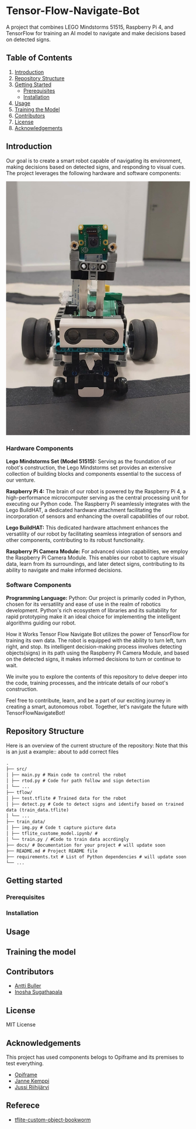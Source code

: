 # Tensor-Flow-Navigate-Bot
A project that combines LEGO Mindstorms 51515, Raspberry Pi 4, and TensorFlow for training an AI model to navigate and make decisions based on detected signs.

## Table of Contents
1. [Introduction](#introduction)
2. [Repository Structure](#repository-structure)
3. [Getting Started](#getting-started)
    - [Prerequisites](#prerequisites)
    - [Installation](#installation)
4. [Usage](#usage)
5. [Training the Model](#training-the-model)
6. [Contributors](#contributors)
7. [License](#license)
8. [Acknowledgements](#acknowledgements)

## Introduction

Our goal is to create a smart robot capable of navigating its environment, making decisions based on detected signs, and responding to visual cues. The project leverages the following hardware and software components:

![Basic setup of the robot](images/Robot.jpeg)

### Hardware Components
**Lego Mindstorms Set (Model 51515):** Serving as the foundation of our robot's construction, the Lego Mindstorms set provides an extensive collection of building blocks and components essential to the success of our venture.

**Raspberry Pi 4:** The brain of our robot is powered by the Raspberry Pi 4, a high-performance microcomputer serving as the central processing unit for executing our Python code. The Raspberry Pi seamlessly integrates with the Lego BuildHAT, a dedicated hardware attachment facilitating the incorporation of sensors and enhancing the overall capabilities of our robot.

**Lego BuildHAT:** This dedicated hardware attachment enhances the versatility of our robot by facilitating seamless integration of sensors and other components, contributing to its robust functionality.

**Raspberry Pi Camera Module:** For advanced vision capabilities, we employ the Raspberry Pi Camera Module. This enables our robot to capture visual data, learn from its surroundings, and later detect signs, contributing to its ability to navigate and make informed decisions.

### Software Components
**Programming Language:** Python: Our project is primarily coded in Python, chosen for its versatility and ease of use in the realm of robotics development. Python's rich ecosystem of libraries and its suitability for rapid prototyping make it an ideal choice for implementing the intelligent algorithms guiding our robot.

How it Works
Tensor Flow Navigate Bot utilizes the power of TensorFlow for training its own data. The robot is equipped with the ability to turn left, turn right, and stop. Its intelligent decision-making process involves detecting objects(signs) in its path using the Raspberry Pi Camera Module, and based on the detected signs, it makes informed decisions to turn or continue to wait.

We invite you to explore the contents of this repository to delve deeper into the code, training processes, and the intricate details of our robot's construction.

Feel free to contribute, learn, and be a part of our exciting journey in creating a smart, autonomous robot. Together, let's navigate the future with TensorFlowNavigateBot!



## Repository Structure

Here is an overview of the current structure of the repository: Note that this is an just a example:: about to add correct files

```
.
├── src/
│ ├── main.py # Main code to control the robot
│ ├── rtod.py # Code for path follow and sign detection
│ └── ...
├── tflow/
│ ├── test.tflite # Trained data for the robot
│ ├── detect.py # Code to detect signs and identify based on trained data (train_data.tflite)
│ └── ...
├── train_data/
│ ├── img.py # Code t capture picture data
│ ├── tflite_custome_model.ipynb/ # 
│ └── train.py / #Code to train data accrdingly
├── docs/ # Documentation for your project # will update soon
├── README.md # Project README file
├── requirements.txt # List of Python dependencies # will update soon
└── ...
```

## Getting started
  ### Prerequisites
  ### Installation

## Usage

## Training the model

## Contributors

- [Antti Buller](https://github.com/anatt1b)  
- [Inosha Sugathapala](https://github.com/Inoshas)

## License
MIT License

## Acknowledgements
This project has used components belogs to Opiframe and its premises to test everything.

- [Opiframe](https://opiframe.com)  
- [Janne Kemppi](https://jannekemppi.wordpress.com) 
- [Jussi Riihijärvi](https://www.linkedin.com/in/jussiriihij%C3%A4rvi)

## Referece
- [tflite-custom-object-bookworm](https://github.com/freedomwebtech/tflite-custom-object-bookworm)


